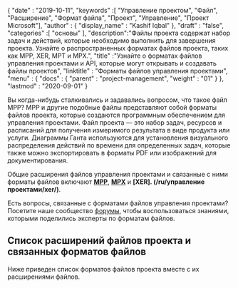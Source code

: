 {
  "date" : "2019-10-11",
  "keywords" :[ "Управление проектом", "Файл", "Расширение", "Формат файла", "Проект", "Управление", "Проект Microsoft"],
  "author" : {
    "display_name" : "Kashif Iqbal"
},
  "draft" : "false",
  "categories" :[ "основы" ],
  "description":"Файлы проекта содержат набор задач и действий, которые необходимо выполнить для завершения проекта. Узнайте о распространенных форматах файлов проекта, таких как MPP, XER, MPT и MPX.",
  "title" :"Узнайте о форматах файлов управления проектами и API, которые могут открывать и создавать файлы проектов",
  "linktitle" : "Форматы файлов управления проектами",
  "menu" : {
    "docs" : {
      "parent" : "project-management",
      "weight" : "01"
}
},
  "lastmod" : "2020-09-01"
}

Вы когда-нибудь сталкивались и задавались вопросом, что такое файл MPP? MPP и другие подобные файлы представляют собой форматы файлов проекта, которые создаются программным обеспечением для управления проектами. Файл проекта — это набор задач, ресурсов и расписаний для получения измеримого результата в виде продукта или услуги. Диаграммы Ганта используются для установления визуального распределения действий по времени для определенных задач, которые также можно экспортировать в форматы PDF или изображений для документирования.

Общие расширения файлов управления проектами и связанные с ними форматы файлов включают **[MPP](/ru/project-management/mpp/)**, **[MPX](/ru/project-management/mpx/)** и **[XER]. (/ru/управление проектами/xer/)**.

Есть вопросы, связанные с форматами файлов управления проектами? Посетите наше сообщество [форумы](https://forum.fileformat.com/c/project-management/15), чтобы воспользоваться знаниями, которыми поделились эксперты по форматам файлов.

## Список расширений файлов проекта и связанных форматов файлов

Ниже приведен список форматов файлов проекта вместе с их расширениями файлов.

